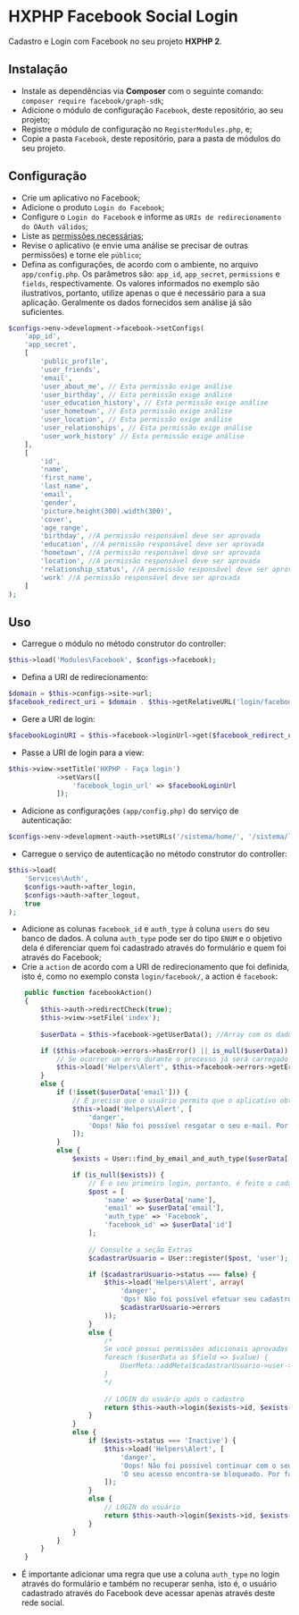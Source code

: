 # HXPHP Facebook Social Login
Cadastro e Login com Facebook no seu projeto **HXPHP 2**.

## Instalação
+ Instale as dependências via **Composer** com o seguinte comando: `composer require facebook/graph-sdk`;
+ Adicione o módulo de configuração `Facebook`, deste repositório, ao seu projeto;
+ Registre o módulo de configuração no `RegisterModules.php`, e;
+ Copie a pasta `Facebook`, deste repositório, para a pasta de módulos do seu projeto.

## Configuração
+ Crie um aplicativo no Facebook;
+ Adicione o produto `Login do Facebook`;
+ Configure o `Login do Facebook` e informe as `URIs de redirecionamento do OAuth válidos`;
+ Liste as [permissões necessárias](https://developers.facebook.com/docs/facebook-login/permissions);
+ Revise o aplicativo (e envie uma análise se precisar de outras permissões) e torne ele `público`;
+ Defina as configurações, de acordo com o ambiente, no arquivo `app/config.php`. Os parâmetros são: `app_id`, `app_secret`, `permissions` e `fields`, respectivamente. Os valores informados no exemplo são ilustrativos, portanto, utilize apenas o que é necessário para a sua aplicação. Geralmente os dados fornecidos sem análise já são suficientes.
```php
$configs->env->development->facebook->setConfigs(
    'app_id',
    'app_secret',
    [
        'public_profile',
        'user_friends',
        'email',
        'user_about_me', // Esta permissão exige análise
        'user_birthday', // Esta permissão exige análise
        'user_education_history', // Esta permissão exige análise
        'user_hometown', // Esta permissão exige análise
        'user_location', // Esta permissão exige análise
        'user_relationships', // Esta permissão exige análise
        'user_work_history' // Esta permissão exige análise
    ],
    [
        'id',
        'name',
        'first_name',
        'last_name',
        'email',
        'gender',
        'picture.height(300).width(300)',
        'cover',
        'age_range',
        'birthday', //A permissão responsável deve ser aprovada
        'education', //A permissão responsável deve ser aprovada
        'hometown', //A permissão responsável deve ser aprovada
        'location', //A permissão responsável deve ser aprovada
        'relationship_status', //A permissão responsável deve ser aprovada
        'work' //A permissão responsável deve ser aprovada
    ]
);
```

## Uso
+ Carregue o módulo no método construtor do controller:
```php
$this->load('Modules\Facebook', $configs->facebook);
```
+ Defina a URI de redirecionamento:
```php
$domain = $this->configs->site->url;
$facebook_redirect_uri = $domain . $this->getRelativeURL('login/facebook/', false);
```
+ Gere a URI de login:
```php
$facebookLoginURI = $this->facebook->loginUrl->get($facebook_redirect_uri);
```
+ Passe a URI de login para a view:
```php
$this->view->setTitle('HXPHP - Faça login')
            ->setVars([
                'facebook_login_url' => $facebookLoginUrl
            ]);
```
+ Adicione as configurações `(app/config.php)` do serviço de autenticação:
```php
$configs->env->development->auth->setURLs('/sistema/home/', '/sistema/login/');
```
+ Carregue o serviço de autenticação no método construtor do controller:
```php
$this->load(
    'Services\Auth',
    $configs->auth->after_login,
    $configs->auth->after_logout,
    true
);
```
+ Adicione as colunas `facebook_id` e `auth_type` à coluna `users` do seu banco de dados. A coluna `auth_type` pode ser do tipo `ENUM` e o objetivo dela é diferenciar quem foi cadastrado através do formulário e quem foi através do Facebook;
+ Crie a `action` de acordo com a URI de redirecionamento que foi definida, isto é, como no exemplo consta `login/facebook/`, a action é `facebook`:
```php
    public function facebookAction()
    {
        $this->auth->redirectCheck(true);
        $this->view->setFile('index');
    
        $userData = $this->facebook->getUserData(); //Array com os dados do usuário

        if ($this->facebook->errors->hasError() || is_null($userData)) {
            // Se ocorrer um erro durante o processo já será carregado no Alert helper. Portanto, certifique-se de adicioná-lo à view.
            $this->load('Helpers\Alert', $this->facebook->errors->getErrors());
        }
        else {
            if (!isset($userData['email'])) {
                // É preciso que o usuário permita que o aplicativo obtenha o e-mail usado no Facebook. 
                $this->load('Helpers\Alert', [
                    'danger',
                    'Oops! Não foi possível resgatar o seu e-mail. Por favor, verifique e tente novamente'
                ]);
            }
            else {
                $exists = User::find_by_email_and_auth_type($userData['email'], 'Facebook'); // Uma maneira simples e de fácil entendimento para verificar se este usuário já está cadastrado. Pode ser alterado para usar a id e também otimizado para retornar apenas o COUNT e etc.

                if (is_null($exists)) {
                    // É o seu primeiro login, portanto, é feito o cadastro
                    $post = [
                        'name' => $userData['name'],
                        'email' => $userData['email'],
                        'auth_type' => 'Facebook',
                        'facebook_id' => $userData['id']
                    ];
                    
                    // Consulte a seção Extras
                    $cadastrarUsuario = User::register($post, 'user');

                    if ($cadastrarUsuario->status === false) {
                        $this->load('Helpers\Alert', array(
                            'danger',
                            'Ops! Não foi possível efetuar seu cadastro. <br> Verifique os erros abaixo:',
                            $cadastrarUsuario->errors
                        ));
                    }
                    else {
                        /*
                        Se você possui permissões adicionais aprovadas pode salvar outras informações do usuário em uma tabela específica.
                        foreach ($userData as $field => $value) {
                            UserMeta::addMeta($cadastrarUsuario->user->id, $field, $value);
                        }
                        */
                        
                        // LOGIN do usuário após o cadastro
                        return $this->auth->login($exists->id, $exists->email);
                    }
                }
                else {
                    if ($exists->status === 'Inactive') {
                        $this->load('Helpers\Alert', [
                            'danger',
                            'Oops! Não foi possível continuar com o seu login.',
                            'O seu acesso encontra-se bloqueado. Por favor, contate o suporte para que a situação seja resolvida.'
                        ]);
                    }
                    else {
                        // LOGIN do usuário
                        return $this->auth->login($exists->id, $exists->email);
                    }
                }
            }
        }
    }
```
+ É importante adicionar uma regra que use a coluna `auth_type` no login através do formulário e também no recuperar senha, isto é, o usuário cadastrado através do Facebook deve acessar apenas através deste rede social. 